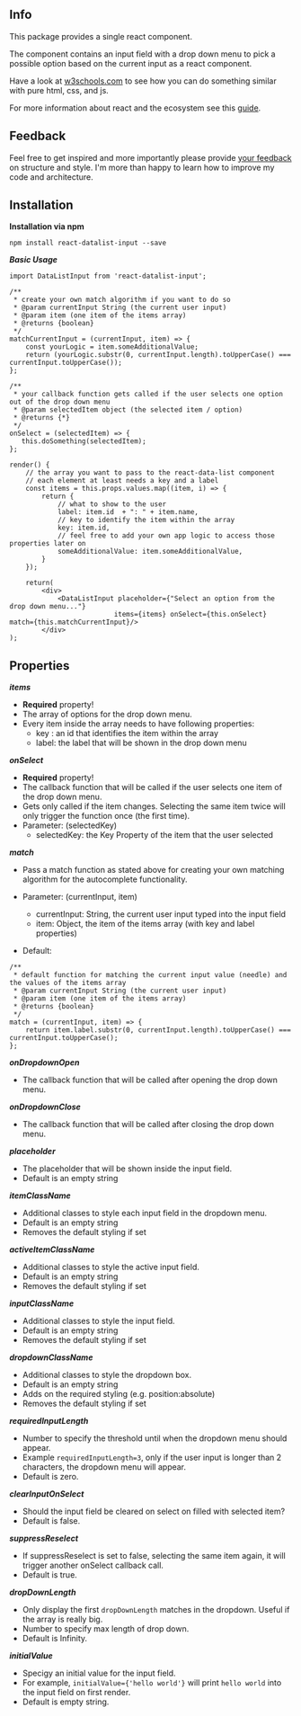 ## Info

This package provides a single react component.

The component contains an input field with a drop down menu to pick a possible option based on the current input as a react component.

Have a look at [w3schools.com](https://www.w3schools.com/howto/howto_js_autocomplete.asp) to see how you can do something similar with pure html, css, and js.

For more information about react and the ecosystem see this [guide](https://github.com/facebookincubator/create-react-app/blob/master/packages/react-scripts/template/README.md).

## Feedback

Feel free to get inspired and more importantly please provide [your feedback](https://github.com/andrelandgraf/react-datalist-input/issues) on structure and style. I'm more than happy to learn how to improve my code and architecture.

## Installation

**Installation via npm**

```
npm install react-datalist-input --save
```

***Basic Usage***

```
import DataListInput from 'react-datalist-input';

/**
 * create your own match algorithm if you want to do so
 * @param currentInput String (the current user input)
 * @param item (one item of the items array)
 * @returns {boolean}
 */
matchCurrentInput = (currentInput, item) => {
    const yourLogic = item.someAdditionalValue;
    return (yourLogic.substr(0, currentInput.length).toUpperCase() === currentInput.toUpperCase());
};

/**
 * your callback function gets called if the user selects one option out of the drop down menu
 * @param selectedItem object (the selected item / option)
 * @returns {*}
 */
onSelect = (selectedItem) => {
   this.doSomething(selectedItem);
};

render() {
    // the array you want to pass to the react-data-list component
    // each element at least needs a key and a label
    const items = this.props.values.map((item, i) => {
        return {
            // what to show to the user
            label: item.id  + ": " + item.name,
            // key to identify the item within the array
            key: item.id,
            // feel free to add your own app logic to access those properties later on
            someAdditionalValue: item.someAdditionalValue,
        }
    });

    return(
        <div>
            <DataListInput placeholder={"Select an option from the drop down menu..."}
                          items={items} onSelect={this.onSelect} match={this.matchCurrentInput}/>
        </div>
);
```

## Properties

***items***

- <b>Required</b> property!
- The array of options for the drop down menu.<br>
- Every item inside the array needs to have following properties:
    - key : an id that identifies the item within the array
    - label: the label that will be shown in the drop down menu

***onSelect***

- <b>Required</b> property!
- The callback function that will be called if the user selects one item of the drop down menu.
- Gets only called if the item changes. Selecting the same item twice will only trigger the function once (the first time).
- Parameter: (selectedKey)
    - selectedKey: the Key Property of the item that the user selected

***match***

- Pass a match function as stated above for creating your own matching algorithm for the autocomplete functionality.
- Parameter: (currentInput, item)
    - currentInput: String, the current user input typed into the input field
    - item: Object, the item of the items array (with key and label properties)

- Default:
```
/**
 * default function for matching the current input value (needle) and the values of the items array
 * @param currentInput String (the current user input)
 * @param item (one item of the items array)
 * @returns {boolean}
 */
match = (currentInput, item) => {
    return item.label.substr(0, currentInput.length).toUpperCase() === currentInput.toUpperCase();
};
```

***onDropdownOpen***

- The callback function that will be called after opening the drop down menu.

***onDropdownClose***

- The callback function that will be called after closing the drop down menu.
    
***placeholder***

- The placeholder that will be shown inside the input field.
- Default is an empty string

***itemClassName***

- Additional classes to style each input field in the dropdown menu.
- Default is an empty string
- Removes the default styling if set

***activeItemClassName***

- Additional classes to style the active input field.
- Default is an empty string
- Removes the default styling if set

***inputClassName***

- Additional classes to style the input field.
- Default is an empty string
- Removes the default styling if set

***dropdownClassName***

- Additional classes to style the dropdown box.
- Default is an empty string
- Adds on the required styling (e.g. position:absolute)
- Removes the default styling if set

***requiredInputLength***

- Number to specify the threshold until when the dropdown menu should appear.
- Example `requiredInputLength=3`, only if the user input is longer than 2 characters, the dropdown menu will appear.
- Default is zero.

***clearInputOnSelect***

- Should the input field be cleared on select on filled with selected item?
- Default is false.

***suppressReselect***

- If suppressReselect is set to false, selecting the same item again, it will trigger another onSelect callback call.
- Default is true.

***dropDownLength***

- Only display the first `dropDownLength` matches in the dropdown. Useful if the array is really big.
- Number to specify max length of drop down.
- Default is Infinity.

***initialValue***

- Specigy an initial value for the input field.
- For example, `initialValue={'hello world'}` will print `hello world` into the input field on first render.
- Default is empty string.



